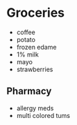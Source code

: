 # Groceries

- coffee
- potato
- frozen edame
- 1% milk
- mayo
- strawberries

## Pharmacy

- allergy meds
- multi colored tums
